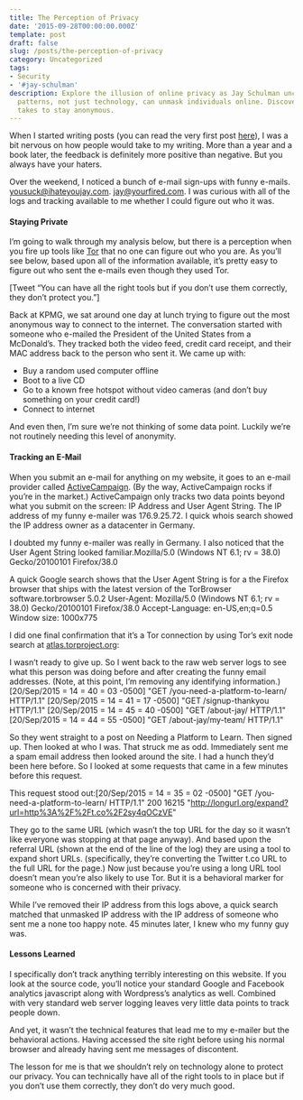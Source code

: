 ```yaml
---
title: The Perception of Privacy
date: '2015-09-28T00:00:00.000Z'
template: post
draft: false
slug: /posts/the-perception-of-privacy
category: Uncategorized
tags:
- Security
- '#jay-schulman'
description: Explore the illusion of online privacy as Jay Schulman uncovers how behavioral
  patterns, not just technology, can unmask individuals online. Discover what it truly
  takes to stay anonymous.
---
```

When I started writing posts (you can read the very first post [here](https://www.jayschulman.com/4-coursera-cla…c-professional/)), I was a bit nervous on how people would take to my writing. More than a year and a book later, the feedback is definitely more positive than negative. But you always have your haters.

Over the weekend, I noticed a bunch of e-mail sign-ups with funny e-mails. yousuck@ihateyoujay.com. jay@yourfired.com. I was curious with all of the logs and tracking available to me whether I could figure out who it was.

#### Staying Private

I’m going to walk through my analysis below, but there is a perception when you fire up tools like [Tor](https://www.torproject.org/) that no one can figure out who you are. As you’ll see below, based upon all of the information available, it’s pretty easy to figure out who sent the e-mails even though they used Tor.

[Tweet “You can have all the right tools but if you don’t use them correctly, they don’t protect you.”]

Back at KPMG, we sat around one day at lunch trying to figure out the most anonymous way to connect to the internet. The conversation started with someone who e-mailed the President of the United States from a McDonald’s. They tracked both the video feed, credit card receipt, and their MAC address back to the person who sent it. We came up with:

- Buy a random used computer offline
- Boot to a live CD
- Go to a known free hotspot without video cameras (and don’t buy something on your credit card!)
- Connect to internet

And even then, I’m sure we’re not thinking of some data point. Luckily we’re not routinely needing this level of anonymity.

#### Tracking an E-Mail

When you submit an e-mail for anything on my website, it goes to an e-mail provider called [ActiveCampaign](http://www.activecampaign.com/?_r=6F5Q991V). (By the way, ActiveCampaign rocks if you’re in the market.) ActiveCampaign only tracks two data points beyond what you submit on the screen: IP Address and User Agent String. The IP address of my funny e-mailer was 176.9.25.72. I quick whois search showed the IP address owner as a datacenter in Germany.

I doubted my funny e-mailer was really in Germany. I also noticed that the User Agent String looked familiar.Mozilla/5.0 (Windows NT 6.1; rv = 38.0) Gecko/20100101 Firefox/38.0

A quick Google search shows that the User Agent String is for a the Firefox browser that ships with the latest version of the TorBrowser software.torbrowser 5.0.2
User-Agent: Mozilla/5.0 (Windows NT 6.1; rv = 38.0) Gecko/20100101 Firefox/38.0
Accept-Language: en-US,en;q=0.5
Window size: 1000x775

I did one final confirmation that it’s a Tor connection by using Tor’s exit node search at [atlas.torproject.org](https://atlas.torproject.org/#details/51377C496818552E263583A44C796DF3FB0BC71B):

I wasn’t ready to give up. So I went back to the raw web server logs to see what this person was doing before and after creating the funny email addresses. (Note, at this point, I’m removing any identifying information.)[20/Sep/2015 = 14 = 40 = 03 -0500] "GET /you-need-a-platform-to-learn/ HTTP/1.1"
[20/Sep/2015 = 14 = 41 = 17 -0500] "GET /signup-thankyou HTTP/1.1"
[20/Sep/2015 = 14 = 45 = 40 -0500] "GET /about-jay/ HTTP/1.1"
[20/Sep/2015 = 14 = 44 = 55 -0500] "GET /about-jay/my-team/ HTTP/1.1"

So they went straight to a post on Needing a Platform to Learn. Then signed up. Then looked at who I was. That struck me as odd. Immediately sent me a spam email address then looked around the site. I had a hunch they’d been here before. So I looked at some requests that came in a few minutes before this request.

This request stood out:[20/Sep/2015 = 14 = 35 = 02 -0500] "GET /you-need-a-platform-to-learn/ HTTP/1.1" 200 16215 "http://longurl.org/expand?url=http%3A%2F%2Ft.co%2F2sy4qOCzVE"

They go to the same URL (which wasn’t the top URL for the day so it wasn’t like everyone was stopping at that page anyway). And based upon the referral URL (shown at the end of the line of the log) they are using a tool to expand short URLs. (specifically, they’re converting the Twitter t.co URL to the full URL for the page.) Now just because you’re using a long URL tool doesn’t mean you’re also likely to use Tor. But it is a behavioral marker for someone who is concerned with their privacy.

While I’ve removed their IP address from this logs above, a quick search matched that unmasked IP address with the IP address of someone who sent me a none too happy note. 45 minutes later, I knew who my funny guy was.

#### Lessons Learned

I specifically don’t track anything terribly interesting on this website. If you look at the source code, you’ll notice your standard Google and Facebook analytics javascript along with Wordpress’s analytics as well. Combined with very standard web server logging leaves very little data points to track people down.

And yet, it wasn’t the technical features that lead me to my e-mailer but the behavioral actions. Having accessed the site right before using his normal browser and already having sent me messages of discontent.

The lesson for me is that we shouldn’t rely on technology alone to protect our privacy. You can technically have all of the right tools to in place but if you don’t use them correctly, they don’t do very much good.